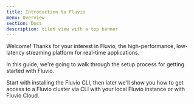 ```yaml
---
title: Introduction to Fluvio
menu: Overview
section: Docs
description: tiled view with a top banner
---
```


Welcome! Thanks for your interest in Fluvio, the high-performance, low-latency streaming platform for real-time applications. 

In this guide, we're going to walk through the setup process for getting started with Fluvio.

Start with installing the Fluvio CLI, then later we'll show you how to get access to a Fluvio cluster via CLI with your local Fluvio instance or with Fluvio Cloud.